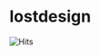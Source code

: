# lostdesign
![Hits](https://hitcounter.pythonanywhere.com/count/tag.svg?url=https%3A%2F%2Fgithub.com%2Flostdesign)
